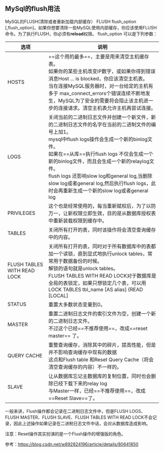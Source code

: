 

## MySql的flush用法

MySQL的FLUSH(清除或者重新加载内部缓存） FLUSH flush_option [,flush_option]，如果你想要清除一些MySQL使用内部缓存，你应该使用FLUSH命令。为了执行FLUSH，你必须有**reload**权限。
flush_option 可以是下列参数：

选项|说明
---|---
HOSTS  | ==这个用的最多==，主要是用来清空主机缓存表。<br/>如果你的某些主机改变IP数字，或如果你得到错误消息Host ... is blocked，你应该清空主机表。<br/>当在连接MySQL服务器时，对一台给定的主机有多于 max_connect_errors个错误连续不断地发生，MySQL为了安全的需要将会阻止该主机进一步的连接请求。清空主机表允许主机再尝试连接。 
LOGS   | 关闭当前的二进制日志文件并创建一个新文件，新的二进制日志文件的名字在当前的二进制文件的编号上加1。 <br>mysql中flush logs操作会生成一个新的binlog文件。<br/>如果在==从库==执行flush logs 不仅会生成一个新的binlog文件，而且会生成一个新的relaylog文件。<br/>flush logs 还影响slow log和general log,当删除slow log或者general log,然后执行flush logs，此时会再重新生成一个新的slow log或者general log 
PRIVILEGES | 这个也是经常使用的，每当重新赋权后，为了以防万一，让新权限立即生效，目的是从数据库授权表中重新装载权限到缓存中。 
TABLES |   关闭所有打开的表，同时该操作将会清空查询缓存中的内容。
FLUSH TABLES WITH READ LOCK |关闭所有打开的表，同时对于所有数据库中的表都加一个读锁，直到显式地执行unlock tables，常常用于数据备份的时候。<br/>解锁的语句就是unlock tables。<br/>FLUSH TABLES WITH READ LOCK对于数据库是全局的表锁定，如果只想锁定几个表，可以用LOCK TABLES tbl_name [AS alias] {READ [LOCAL] 
STATUS |   重置大多数状态变量到0。
MASTER  | 重置二进制日志文件的索引文件为空，创建一个新的二进制日志文件。<br/>不过这个已经==不推荐使用==，改成==reset master== 了。 
QUERY CACHE |重整查询缓存，消除其中的碎片，提高性能，但是并不影响查询缓存中现有的数据<br/>这点和Flush table 和Reset Query  Cache（将会清空查询缓存的内容）不一样的。 
SLAVE  | 让从数据库忘记主数据库的复制位置，同时也会删除已经下载下来的relay log<br/>与Master一样，已经==不推荐使用==，改成==Reset Slave==了。 

一般来讲，Flush操作都会记录在二进制日志文件中，但是FLUSH LOGS、FLUSH MASTER、FLUSH SLAVE、FLUSH TABLES WITH READ LOCK不会记录，因此上述操作如果记录在二进制日志文件中话，会对从数据库造成影响。

注意：Reset操作其实扮演的是一个Flush操作的增强版的角色。





参考：https://blog.csdn.net/w892824196/article/details/80641850